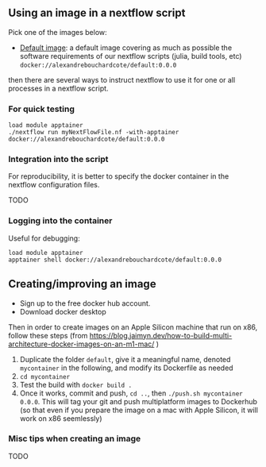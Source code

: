 ## Using an image in a nextflow script

Pick one of the images below:

- [Default image](https://hub.docker.com/r/alexandrebouchardcote/default): a default image covering as much as possible the software requirements of our nextflow scripts (julia, build tools, etc) `docker://alexandrebouchardcote/default:0.0.0`

then there are several ways to instruct nextflow to use it for one or all 
processes in a nextflow script.

### For quick testing

```
load module apptainer
./nextflow run myNextFlowFile.nf -with-apptainer docker://alexandrebouchardcote/default:0.0.0
```

### Integration into the script

For reproducibility, it is better to specify the docker container in the nextflow configuration 
files. 

TODO

### Logging into the container

Useful for debugging:

```
load module apptainer
apptainer shell docker://alexandrebouchardcote/default:0.0.0
```


## Creating/improving an image

- Sign up to the free docker hub account. 
- Download docker desktop

Then in order to create images on an Apple Silicon machine that run on x86, follow these steps (from 
https://blog.jaimyn.dev/how-to-build-multi-architecture-docker-images-on-an-m1-mac/ )

1. Duplicate the folder `default`, give it a meaningful name, denoted `mycontainer` in the following, and modify its Dockerfile as needed
2. `cd mycontainer`
3. Test the build with `docker build .`
4. Once it works, commit and push, `cd ..`, then `./push.sh mycontainer 0.0.0`. This will tag your git and push multiplatform images to Dockerhub (so that even if you prepare the image on a mac with Apple Silicon, it will work on x86 seemlessly)


### Misc tips when creating an image

TODO
